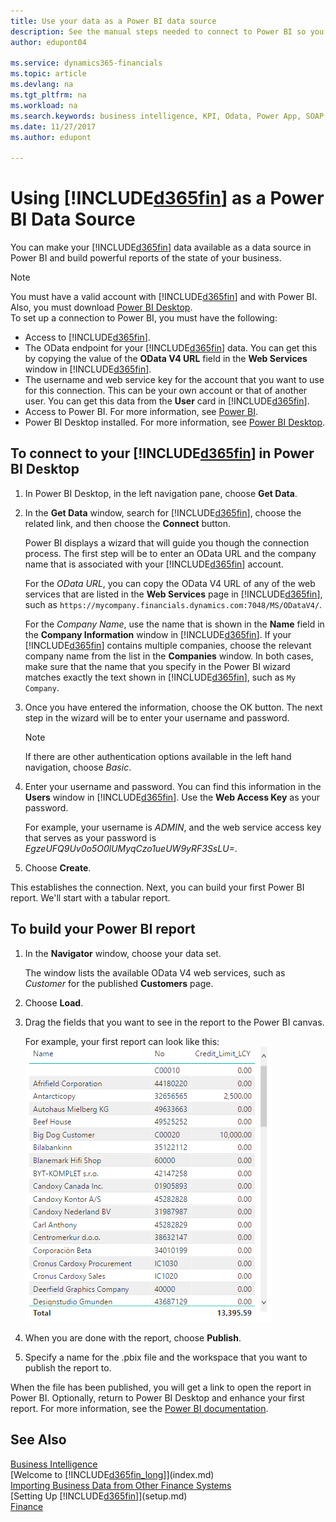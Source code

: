 ```yaml
---
title: Use your data as a Power BI data source
description: See the manual steps needed to connect to Power BI so you can make build powerful reports of the state of your business.
author: edupont04

ms.service: dynamics365-financials
ms.topic: article
ms.devlang: na
ms.tgt_pltfrm: na
ms.workload: na
ms.search.keywords: business intelligence, KPI, Odata, Power App, SOAP, analysis
ms.date: 11/27/2017
ms.author: edupont

---
```

# Using [!INCLUDE[d365fin](includes/d365fin_md.md)] as a Power BI Data Source
You can make your [!INCLUDE[d365fin](includes/d365fin_md.md)] data available as a data source in Power BI and build powerful reports of the state of your business.  

> [!NOTE]  
>   You must have a valid account with [!INCLUDE[d365fin](includes/d365fin_md.md)] and with Power BI. Also, you must download [Power BI Desktop](https://powerbi.microsoft.com/en-us/desktop/).  
To set up a connection to Power BI, you must have the following:  

* Access to [!INCLUDE[d365fin](includes/d365fin_md.md)].  
* The OData endpoint for your [!INCLUDE[d365fin](includes/d365fin_md.md)] data. You can get this by copying the value of the **OData V4 URL** field in the **Web Services** window in [!INCLUDE[d365fin](includes/d365fin_md.md)].  
* The username and web service key for the account that you want to use for this connection. This can be your own account or that of another user. You can get this data from the **User** card in [!INCLUDE[d365fin](includes/d365fin_md.md)].  
* Access to Power BI. For more information, see [Power BI](https://powerbi.microsoft.com).  
* Power BI Desktop installed. For more information, see [Power BI Desktop](https://powerbi.microsoft.com/en-us/desktop/).  

## To connect to your [!INCLUDE[d365fin](includes/d365fin_md.md)] in Power BI Desktop
1. In Power BI Desktop, in the left navigation pane, choose **Get Data**.
2. In the **Get Data** window, search for [!INCLUDE[d365fin](includes/d365fin_md.md)], choose the related link, and then choose the **Connect** button.

   Power BI displays a wizard that will guide you though the connection process. The first step will be to enter an OData URL and the company name that is associated with your [!INCLUDE[d365fin](includes/d365fin_md.md)] account.  

   For the *OData URL*, you can copy the OData V4 URL of any of the web services that are listed in the **Web Services** page in [!INCLUDE[d365fin](includes/d365fin_md.md)], such as `https://mycompany.financials.dynamics.com:7048/MS/ODataV4/`.  

   For the *Company Name*, use the name that is shown in the **Name** field in the **Company Information** window in [!INCLUDE[d365fin](includes/d365fin_md.md)]. If your [!INCLUDE[d365fin](includes/d365fin_md.md)] contains multiple companies, choose the relevant company name from the list in the **Companies** window. In both cases, make sure that the name that you specify in the Power BI wizard matches exactly the text shown in [!INCLUDE[d365fin](includes/d365fin_md.md)], such as `My Company`.
3. Once you have entered the information, choose the OK button. The next step in the wizard will be to enter your username and password.

    > [!NOTE]  
    >    If there are other authentication options available in the left hand navigation, choose *Basic*.
4. Enter your username and password. You can find this information in the **Users** window in [!INCLUDE[d365fin](includes/d365fin_md.md)]. Use the **Web Access Key** as your password.

   For example, your username is *ADMIN*, and the web service access key that serves as your password is *EgzeUFQ9Uv0o5O0lUMyqCzo1ueUW9yRF3SsLU=*.
5.  Choose **Create**.  

   This establishes the connection. Next, you can build your first Power BI report. We'll start with a tabular report.  

## To build your Power BI report
1. In the **Navigator** window, choose your data set.  

    The window lists the available OData V4 web services, such as *Customer* for the published **Customers** page.  
2.  Choose **Load**.  
3.  Drag the fields that you want to see in the report to the Power BI canvas.  

    For example, your first report can look like this:
    ![The Customer web service as a Power BI report ](media/across-how-use-financials-data-source-powerbi/powerbi_customers.png "Example of a page web service as a Powqer BI report")
4.  When you are done with the report, choose **Publish**.  
5.  Specify a name for the .pbix file and the workspace that you want to publish the report to.  

When the file has been published, you will get a link to open the report in Power BI. Optionally, return to Power BI Desktop and enhance your first report. For more information, see the [Power BI documentation](https://powerbi.microsoft.com/documentation/powerbi-landing-page/).

## See Also
[Business Intelligence](bi.md)  
[Welcome to [!INCLUDE[d365fin_long](includes/d365fin_long_md.md)]](index.md)  
[Importing Business Data from Other Finance Systems](upload-data.md)  
[Setting Up [!INCLUDE[d365fin](includes/d365fin_md.md)]](setup.md)  
[Finance](finance.md)  
